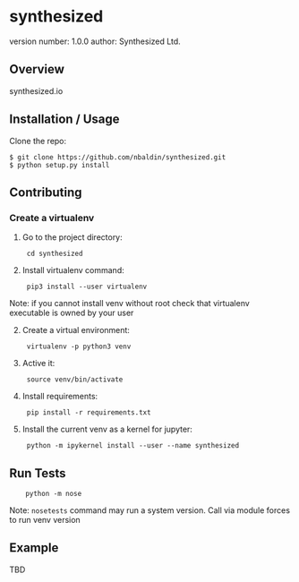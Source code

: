 synthesized
===============================

version number: 1.0.0
author: Synthesized Ltd.

Overview
--------

synthesized.io

Installation / Usage
--------------------

Clone the repo:

    $ git clone https://github.com/nbaldin/synthesized.git
    $ python setup.py install
    
Contributing
------------

### Create a virtualenv

1. Go to the project directory:

        cd synthesized

1. Install virtualenv command:

        pip3 install --user virtualenv
        
Note: if you cannot install venv without root check that virtualenv executable is owned by your user

2. Create a virtual environment:

        virtualenv -p python3 venv
        
3. Active it:

        source venv/bin/activate

4. Install requirements:

        pip install -r requirements.txt

5. Install the current venv as a kernel for jupyter:

        python -m ipykernel install --user --name synthesized
        
Run Tests
--------

        python -m nose

Note: `nosetests` command may run a system version. Call via module forces to run venv version

Example
-------

TBD